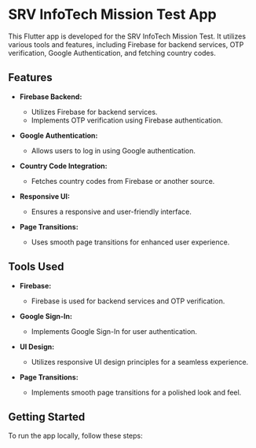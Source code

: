 # SRV InfoTech Mission Test App

This Flutter app is developed for the SRV InfoTech Mission Test. It utilizes various tools and features, including Firebase for backend services, OTP verification, Google Authentication, and fetching country codes.

## Features

- **Firebase Backend:**
  - Utilizes Firebase for backend services.
  - Implements OTP verification using Firebase authentication.

- **Google Authentication:**
  - Allows users to log in using Google authentication.

- **Country Code Integration:**
  - Fetches country codes from Firebase or another source.

- **Responsive UI:**
  - Ensures a responsive and user-friendly interface.

- **Page Transitions:**
  - Uses smooth page transitions for enhanced user experience.

## Tools Used

- **Firebase:**
  - Firebase is used for backend services and OTP verification.

- **Google Sign-In:**
  - Implements Google Sign-In for user authentication.

- **UI Design:**
  - Utilizes responsive UI design principles for a seamless experience.

- **Page Transitions:**
  - Implements smooth page transitions for a polished look and feel.

## Getting Started

To run the app locally, follow these steps:



